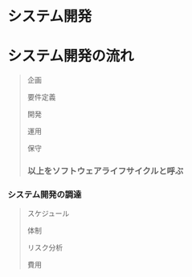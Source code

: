 # システム開発

# システム開発の流れ
>
>企画
>
>要件定義
>
>開発
>
>運用
>
>保守
>
>### 以上をソフトウェアライフサイクルと呼ぶ
>

### システム開発の調達
>
>スケジュール
>
>体制
>
>リスク分析
>
>費用
